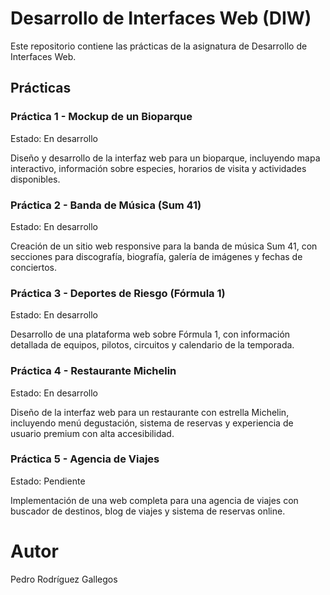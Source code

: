 ﻿# Desarrollo de Interfaces Web (DIW)

Este repositorio contiene las prácticas de la asignatura de Desarrollo de Interfaces Web.

## Prácticas

### Práctica 1 - Mockup de un Bioparque
Estado: En desarrollo

Diseño y desarrollo de la interfaz web para un bioparque, incluyendo mapa interactivo, información sobre especies, horarios de visita y actividades disponibles.

### Práctica 2 - Banda de Música (Sum 41)
Estado: En desarrollo

Creación de un sitio web responsive para la banda de música Sum 41, con secciones para discografía, biografía, galería de imágenes y fechas de conciertos.

### Práctica 3 - Deportes de Riesgo (Fórmula 1)
Estado: En desarrollo

Desarrollo de una plataforma web sobre Fórmula 1, con información detallada de equipos, pilotos, circuitos y calendario de la temporada.

### Práctica 4 - Restaurante Michelin
Estado: En desarrollo

Diseño de la interfaz web para un restaurante con estrella Michelin, incluyendo menú degustación, sistema de reservas y experiencia de usuario premium con alta accesibilidad.

### Práctica 5 - Agencia de Viajes
Estado: Pendiente

Implementación de una web completa para una agencia de viajes con buscador de destinos, blog de viajes y sistema de reservas online.

# Autor
Pedro Rodríguez Gallegos